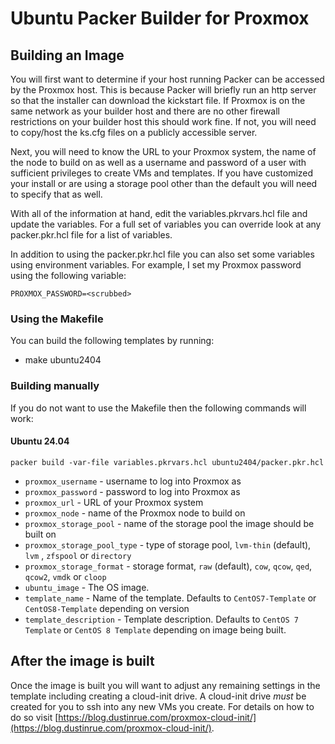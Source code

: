 # Ubuntu Packer Builder for Proxmox

## Building an Image

You will first want to determine if your host running Packer can be accessed by the Proxmox host. This is because Packer will briefly run an http server so that the installer can download the kickstart file. If Proxmox is on the same network as your builder host and there are no other firewall restrictions on your builder host this should work fine. If not, you will need to copy/host the ks.cfg files on a publicly accessible server.

Next, you will need to know the URL to your Proxmox system, the name of the node to build on as well as a username and password of a user with sufficient privileges to create VMs and templates. If you have customized your install or are using a storage pool other than the default you will need to specify that as well.

With all of the information at hand, edit the variables.pkrvars.hcl file and update the variables. For a full set of variables you can override look at any packer.pkr.hcl file for a list of variables.

In addition to using the packer.pkr.hcl file you can also set some variables using environment variables. For example, I set my Proxmox password using the following variable:

```
PROXMOX_PASSWORD=<scrubbed>
```

### Using the Makefile

You can build the following templates by running:

* make ubuntu2404

### Building manually

If you do not want to use the Makefile then the following commands will work:

#### Ubuntu 24.04

```
packer build -var-file variables.pkrvars.hcl ubuntu2404/packer.pkr.hcl
```

* `proxmox_username` - username to log into Proxmox as
* `proxmox_password` - password to log into Proxmox as
* `proxmox_url` - URL of your Proxmox system
* `proxmox_node` - name of the Proxmox node to build on
* `proxmox_storage_pool` - name of the storage pool the image should be built on
* `proxmox_storage_pool_type` - type of storage pool, `lvm-thin` (default), `lvm` , `zfspool` or `directory`
* `proxmox_storage_format` - storage format, `raw` (default), `cow`, `qcow`, `qed`, `qcow2`, `vmdk` or `cloop` 
* `ubuntu_image` - The OS image.
* `template_name` - Name of the template. Defaults to `CentOS7-Template` or `CentOS8-Template` depending on version
* `template_description` - Template description. Defaults to `CentOS 7 Template` or `CentOS 8 Template` depending on image being built.

## After the image is built

Once the image is built you will want to adjust any remaining settings in the template including creating a cloud-init drive. A cloud-init drive _must_ be created for you to ssh into any new VMs you create. For details on how to do so visit [https://blog.dustinrue.com/proxmox-cloud-init/](https://blog.dustinrue.com/proxmox-cloud-init/).